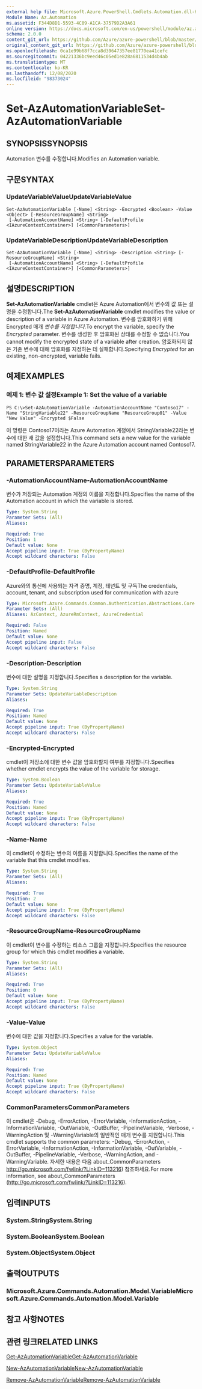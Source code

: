 ```yaml
---
external help file: Microsoft.Azure.PowerShell.Cmdlets.Automation.dll-Help.xml
Module Name: Az.Automation
ms.assetid: F344D8D1-5593-4C09-A1CA-37579D2A3A61
online version: https://docs.microsoft.com/en-us/powershell/module/az.automation/set-azautomationvariable
schema: 2.0.0
content_git_url: https://github.com/Azure/azure-powershell/blob/master/src/Automation/Automation/help/Set-AzAutomationVariable.md
original_content_git_url: https://github.com/Azure/azure-powershell/blob/master/src/Automation/Automation/help/Set-AzAutomationVariable.md
ms.openlocfilehash: 0ca1e99b68f7cca8d39647357ee81770ea41cefc
ms.sourcegitcommit: 04221336bc9eed46c05ed1e828a6811534d4b4ab
ms.translationtype: MT
ms.contentlocale: ko-KR
ms.lasthandoff: 12/08/2020
ms.locfileid: "98373024"
---
```

# <span data-ttu-id="fe44a-101">Set-AzAutomationVariable</span><span class="sxs-lookup"><span data-stu-id="fe44a-101">Set-AzAutomationVariable</span></span>

## <span data-ttu-id="fe44a-102">SYNOPSIS</span><span class="sxs-lookup"><span data-stu-id="fe44a-102">SYNOPSIS</span></span>
<span data-ttu-id="fe44a-103">Automation 변수를 수정합니다.</span><span class="sxs-lookup"><span data-stu-id="fe44a-103">Modifies an Automation variable.</span></span>

## <span data-ttu-id="fe44a-104">구문</span><span class="sxs-lookup"><span data-stu-id="fe44a-104">SYNTAX</span></span>

### <span data-ttu-id="fe44a-105">UpdateVariableValue</span><span class="sxs-lookup"><span data-stu-id="fe44a-105">UpdateVariableValue</span></span>
```
Set-AzAutomationVariable [-Name] <String> -Encrypted <Boolean> -Value <Object> [-ResourceGroupName] <String>
 [-AutomationAccountName] <String> [-DefaultProfile <IAzureContextContainer>] [<CommonParameters>]
```

### <span data-ttu-id="fe44a-106">UpdateVariableDescription</span><span class="sxs-lookup"><span data-stu-id="fe44a-106">UpdateVariableDescription</span></span>
```
Set-AzAutomationVariable [-Name] <String> -Description <String> [-ResourceGroupName] <String>
 [-AutomationAccountName] <String> [-DefaultProfile <IAzureContextContainer>] [<CommonParameters>]
```

## <span data-ttu-id="fe44a-107">설명</span><span class="sxs-lookup"><span data-stu-id="fe44a-107">DESCRIPTION</span></span>
<span data-ttu-id="fe44a-108">**Set-AzAutomationVariable** cmdlet은 Azure Automation에서 변수의 값 또는 설명을 수정합니다.</span><span class="sxs-lookup"><span data-stu-id="fe44a-108">The **Set-AzAutomationVariable** cmdlet modifies the value or description of a variable in Azure Automation.</span></span>
<span data-ttu-id="fe44a-109">변수를 암호화하기 위해 Encrypted 매개 *변수를 지정합니다.*</span><span class="sxs-lookup"><span data-stu-id="fe44a-109">To encrypt the variable, specify the *Encrypted* parameter.</span></span>
<span data-ttu-id="fe44a-110">변수를 생성한 후 암호화된 상태를 수정할 수 없습니다.</span><span class="sxs-lookup"><span data-stu-id="fe44a-110">You cannot modify the encrypted state of a variable after creation.</span></span>
<span data-ttu-id="fe44a-111">암호화되지  않은 기존 변수에 대해 암호화를 지정하는 데 실패합니다.</span><span class="sxs-lookup"><span data-stu-id="fe44a-111">Specifying *Encrypted* for an existing, non-encrypted, variable fails.</span></span>

## <span data-ttu-id="fe44a-112">예제</span><span class="sxs-lookup"><span data-stu-id="fe44a-112">EXAMPLES</span></span>

### <span data-ttu-id="fe44a-113">예제 1: 변수 값 설정</span><span class="sxs-lookup"><span data-stu-id="fe44a-113">Example 1: Set the value of a variable</span></span>
```
PS C:\>Set-AzAutomationVariable -AutomationAccountName "Contoso17" -Name "StringVariable22" -ResourceGroupName "ResourceGroup01" -Value "New Value" -Encrypted $False
```

<span data-ttu-id="fe44a-114">이 명령은 Contoso17이라는 Azure Automation 계정에서 StringVariable22라는 변수에 대한 새 값을 설정합니다.</span><span class="sxs-lookup"><span data-stu-id="fe44a-114">This command sets a new value for the variable named StringVariable22 in the Azure Automation account named Contoso17.</span></span>

## <span data-ttu-id="fe44a-115">PARAMETERS</span><span class="sxs-lookup"><span data-stu-id="fe44a-115">PARAMETERS</span></span>

### <span data-ttu-id="fe44a-116">-AutomationAccountName</span><span class="sxs-lookup"><span data-stu-id="fe44a-116">-AutomationAccountName</span></span>
<span data-ttu-id="fe44a-117">변수가 저장되는 Automation 계정의 이름을 지정합니다.</span><span class="sxs-lookup"><span data-stu-id="fe44a-117">Specifies the name of the Automation account in which the variable is stored.</span></span>

```yaml
Type: System.String
Parameter Sets: (All)
Aliases:

Required: True
Position: 1
Default value: None
Accept pipeline input: True (ByPropertyName)
Accept wildcard characters: False
```

### <span data-ttu-id="fe44a-118">-DefaultProfile</span><span class="sxs-lookup"><span data-stu-id="fe44a-118">-DefaultProfile</span></span>
<span data-ttu-id="fe44a-119">Azure와의 통신에 사용되는 자격 증명, 계정, 테넌트 및 구독</span><span class="sxs-lookup"><span data-stu-id="fe44a-119">The credentials, account, tenant, and subscription used for communication with azure</span></span>

```yaml
Type: Microsoft.Azure.Commands.Common.Authentication.Abstractions.Core.IAzureContextContainer
Parameter Sets: (All)
Aliases: AzContext, AzureRmContext, AzureCredential

Required: False
Position: Named
Default value: None
Accept pipeline input: False
Accept wildcard characters: False
```

### <span data-ttu-id="fe44a-120">-Description</span><span class="sxs-lookup"><span data-stu-id="fe44a-120">-Description</span></span>
<span data-ttu-id="fe44a-121">변수에 대한 설명을 지정합니다.</span><span class="sxs-lookup"><span data-stu-id="fe44a-121">Specifies a description for the variable.</span></span>

```yaml
Type: System.String
Parameter Sets: UpdateVariableDescription
Aliases:

Required: True
Position: Named
Default value: None
Accept pipeline input: True (ByPropertyName)
Accept wildcard characters: False
```

### <span data-ttu-id="fe44a-122">-Encrypted</span><span class="sxs-lookup"><span data-stu-id="fe44a-122">-Encrypted</span></span>
<span data-ttu-id="fe44a-123">cmdlet이 저장소에 대한 변수 값을 암호화할지 여부를 지정합니다.</span><span class="sxs-lookup"><span data-stu-id="fe44a-123">Specifies whether cmdlet encrypts the value of the variable for storage.</span></span>

```yaml
Type: System.Boolean
Parameter Sets: UpdateVariableValue
Aliases:

Required: True
Position: Named
Default value: None
Accept pipeline input: True (ByPropertyName)
Accept wildcard characters: False
```

### <span data-ttu-id="fe44a-124">-Name</span><span class="sxs-lookup"><span data-stu-id="fe44a-124">-Name</span></span>
<span data-ttu-id="fe44a-125">이 cmdlet이 수정하는 변수의 이름을 지정합니다.</span><span class="sxs-lookup"><span data-stu-id="fe44a-125">Specifies the name of the variable that this cmdlet modifies.</span></span>

```yaml
Type: System.String
Parameter Sets: (All)
Aliases:

Required: True
Position: 2
Default value: None
Accept pipeline input: True (ByPropertyName)
Accept wildcard characters: False
```

### <span data-ttu-id="fe44a-126">-ResourceGroupName</span><span class="sxs-lookup"><span data-stu-id="fe44a-126">-ResourceGroupName</span></span>
<span data-ttu-id="fe44a-127">이 cmdlet이 변수를 수정하는 리소스 그룹을 지정합니다.</span><span class="sxs-lookup"><span data-stu-id="fe44a-127">Specifies the resource group for which this cmdlet modifies a variable.</span></span>

```yaml
Type: System.String
Parameter Sets: (All)
Aliases:

Required: True
Position: 0
Default value: None
Accept pipeline input: True (ByPropertyName)
Accept wildcard characters: False
```

### <span data-ttu-id="fe44a-128">-Value</span><span class="sxs-lookup"><span data-stu-id="fe44a-128">-Value</span></span>
<span data-ttu-id="fe44a-129">변수에 대한 값을 지정합니다.</span><span class="sxs-lookup"><span data-stu-id="fe44a-129">Specifies a value for the variable.</span></span>

```yaml
Type: System.Object
Parameter Sets: UpdateVariableValue
Aliases:

Required: True
Position: Named
Default value: None
Accept pipeline input: True (ByPropertyName)
Accept wildcard characters: False
```

### <span data-ttu-id="fe44a-130">CommonParameters</span><span class="sxs-lookup"><span data-stu-id="fe44a-130">CommonParameters</span></span>
<span data-ttu-id="fe44a-131">이 cmdlet은 -Debug, -ErrorAction, -ErrorVariable, -InformationAction, -InformationVariable, -OutVariable, -OutBuffer, -PipelineVariable, -Verbose, -WarningAction 및 -WarningVariable의 일반적인 매개 변수를 지원합니다.</span><span class="sxs-lookup"><span data-stu-id="fe44a-131">This cmdlet supports the common parameters: -Debug, -ErrorAction, -ErrorVariable, -InformationAction, -InformationVariable, -OutVariable, -OutBuffer, -PipelineVariable, -Verbose, -WarningAction, and -WarningVariable.</span></span> <span data-ttu-id="fe44a-132">자세한 내용은 다음 about_CommonParameters http://go.microsoft.com/fwlink/?LinkID=113216) 참조하세요.</span><span class="sxs-lookup"><span data-stu-id="fe44a-132">For more information, see about_CommonParameters (http://go.microsoft.com/fwlink/?LinkID=113216).</span></span>

## <span data-ttu-id="fe44a-133">입력</span><span class="sxs-lookup"><span data-stu-id="fe44a-133">INPUTS</span></span>

### <span data-ttu-id="fe44a-134">System.String</span><span class="sxs-lookup"><span data-stu-id="fe44a-134">System.String</span></span>

### <span data-ttu-id="fe44a-135">System.Boolean</span><span class="sxs-lookup"><span data-stu-id="fe44a-135">System.Boolean</span></span>

### <span data-ttu-id="fe44a-136">System.Object</span><span class="sxs-lookup"><span data-stu-id="fe44a-136">System.Object</span></span>

## <span data-ttu-id="fe44a-137">출력</span><span class="sxs-lookup"><span data-stu-id="fe44a-137">OUTPUTS</span></span>

### <span data-ttu-id="fe44a-138">Microsoft.Azure.Commands.Automation.Model.Variable</span><span class="sxs-lookup"><span data-stu-id="fe44a-138">Microsoft.Azure.Commands.Automation.Model.Variable</span></span>

## <span data-ttu-id="fe44a-139">참고 사항</span><span class="sxs-lookup"><span data-stu-id="fe44a-139">NOTES</span></span>

## <span data-ttu-id="fe44a-140">관련 링크</span><span class="sxs-lookup"><span data-stu-id="fe44a-140">RELATED LINKS</span></span>

[<span data-ttu-id="fe44a-141">Get-AzAutomationVariable</span><span class="sxs-lookup"><span data-stu-id="fe44a-141">Get-AzAutomationVariable</span></span>](./Get-AzAutomationVariable.md)

[<span data-ttu-id="fe44a-142">New-AzAutomationVariable</span><span class="sxs-lookup"><span data-stu-id="fe44a-142">New-AzAutomationVariable</span></span>](./New-AzAutomationVariable.md)

[<span data-ttu-id="fe44a-143">Remove-AzAutomationVariable</span><span class="sxs-lookup"><span data-stu-id="fe44a-143">Remove-AzAutomationVariable</span></span>](./Remove-AzAutomationVariable.md)


